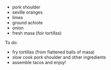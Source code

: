 * pork shoulder
* seville oranges
* limes
* ground achiote
* onion
* fresh masa (foir tortillas)

To do:
* fry tortillas (from flattened balls of masa)
* slow cook pork shoulder and other ingredients
* assemble tacos and enjoy!
